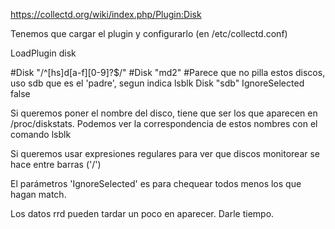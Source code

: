 https://collectd.org/wiki/index.php/Plugin:Disk

Tenemos que cargar el plugin y configurarlo (en /etc/collectd.conf)

LoadPlugin disk

<Plugin disk>
        #Disk "/^[hs]d[a-f][0-9]?$/"
        #Disk "md2" #Parece que no pilla estos discos, uso sdb que es el 'padre', segun indica lsblk
	Disk "sdb" 
	IgnoreSelected false
</Plugin>


Si queremos poner el nombre del disco, tiene que ser los que aparecen en /proc/diskstats.
Podemos ver la correspondencia de estos nombres con el comando lsblk

Si queremos usar expresiones regulares para ver que discos monitorear se hace entre barras ('/')

El parámetros 'IgnoreSelected' es para chequear todos menos los que hagan match.


Los datos rrd pueden tardar un poco en aparecer. Darle tiempo.
